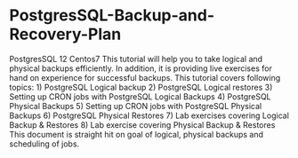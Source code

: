 # PostgresSQL-Backup-and-Recovery-Plan
PostgresSQL 12
Centos7
This tutorial will help you to take logical and physical backups efficiently. In addition, it is providing live exercises for hand on experience for successful backups. This tutorial covers following topics: 1) PostgreSQL Logical backup 2) PostgreSQL Logical restores 3) Setting up CRON jobs with PostgreSQL Logical Backups 4) PostgreSQL Physical Backups 5) Setting up CRON jobs with PostgreSQL Physical Backups 6) PostgreSQL Physical Restores 7) Lab exercises covering Logical Backup &amp; Restores 8) Lab exercise covering Physical Backup &amp; Restores This document is straight hit on goal of logical, physical backups and scheduling of jobs.
